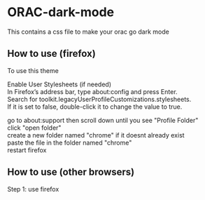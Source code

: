 # ORAC-dark-mode

This contains a css file to make your orac go dark mode

## How to use (firefox)
To use this theme  

Enable User Stylesheets (if needed)   
    In Firefox’s address bar, type about:config and press Enter.  
    Search for toolkit.legacyUserProfileCustomizations.stylesheets.  
    If it is set to false, double-click it to change the value to true.  
    
go to about:support then scroll down until you see "Profile Folder"   
click "open folder"  
create a new folder named "chrome" if it doesnt already exist  
paste the file in the folder named "chrome"  
restart firefox

## How to use (other browsers)
Step 1: use firefox
